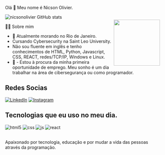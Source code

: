 
 Olá 👋 Meu nome é Nicson Olivier.

![nicsonolivier GitHub stats](https://github-readme-stats.vercel.app/api?username=nicsonolivier&show_icons=true&theme=radical)   
 <img align="right" height="150em" src="https://github-readme-stats.vercel.app/api/top-langs/?username=nicsonolivier&layout=compact&langs_count=16&theme=great-gatsby"/>


  <summary>👨‍💻 Sobre mim</summary>

- 💬 Atualmente morando no Rio de Janeiro.
- Cursando Cybersecurity na Saint Leo University.
- Não sou fluente em inglês e tenho conhecimentos de HTML, Python, Javascript, CSS, REACT, redes/TCP/IP, Windows e Linux.
- 🔭 - Estou à procura da minha primeira oportunidade de emprego. 
Meu sonho é um dia trabalhar na área de cibersegurança ou como programador.

 ## Redes Socias
 [![LinkedIn](https://img.shields.io/badge/LinkedIn-0077B5?style=for-the-badge&logo=linkedin&logoColor=white)](https://www.linkedin.com/in/nicsonolivier/)  [![Instagram](https://img.shields.io/badge/Instagram-E4405F?style=for-the-badge&logo=instagram&logoColor=white)](https://www.instagram.com/nicsonolivier/)   

## Tecnologias que eu uso no meu dia.
<div style="display: inline_block">
<img align="center" alt="html5" src="https://img.shields.io/badge/HTML5-E34F26?style=for-the-badge&logo=html5&logoColor=white" />
  <img align="center" alt="css" src="https://img.shields.io/badge/CSS3-1572B6?style=for-the-badge&logo=css3&logoColor=white" />
  <img align="center" alt="js" src="https://img.shields.io/badge/JavaScript-F7DF1E?style=for-the-badge&logo=javascript&logoColor=black" />
  <img align="center" alt="react" src="https://img.shields.io/badge/React-20232A?style=for-the-badge&logo=react&logoColor=61DAFB" />
</div><br/>

Apaixonado por tecnologia, educação e por mudar a vida das pessoas através da programação.

